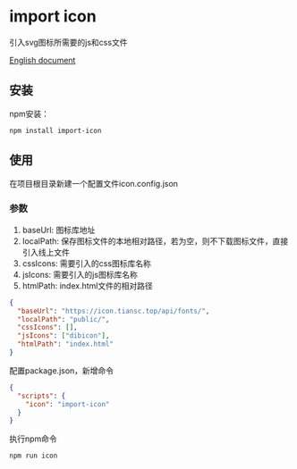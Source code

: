 # import icon

引入svg图标所需要的js和css文件

[English document](https://github.com/tiansca/import-icon/blob/main/README.EN.md)

## 安装
npm安装：
```shell
npm install import-icon
```



## 使用
在项目根目录新建一个配置文件icon.config.json

### 参数
1. baseUrl: 图标库地址
2. localPath: 保存图标文件的本地相对路径，若为空，则不下载图标文件，直接引入线上文件
3. cssIcons: 需要引入的css图标库名称
4. jsIcons: 需要引入的js图标库名称
5. htmlPath: index.html文件的相对路径

```json
{
  "baseUrl": "https://icon.tiansc.top/api/fonts/",
  "localPath": "public/",
  "cssIcons": [],
  "jsIcons": ["dibicon"],
  "htmlPath": "index.html"
}
```

配置package.json，新增命令
```json
{
  "scripts": {
    "icon": "import-icon"
  }
}
```

执行npm命令

```shell
npm run icon
```
